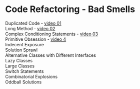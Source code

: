 # Code Refactoring - Bad Smells
Duplicated Code - [video 01](https://github.com/18b9007/code_refactoring/tree/main/refactoring_01)
<br>Long Method - [video 02](https://github.com/18b9007/code_refactoring/tree/main/refactoring_02)
<br>Complex Conditioning Statements - [video 03](https://github.com/18b9007/code_refactoring/tree/main/refactoring_03)
<br>Primitive Obsession - [video 4](https://github.com/18b9007/code_refactoring/tree/main/refactoring_04)
<br>Indecent Exposure
<br>Solution Sprawl
<br>Alternative Classes with Different Interfaces
<br>Lazy Classes
<br>Large Classes
<br>Switch Statements
<br>Combinatorial Explosions
<br>Oddball Solutions
